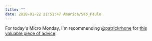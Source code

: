```yaml
---
title: ""
date: 2018-01-22 21:51:47 America/Sao_Paulo
---
```


For today's Micro Monday, I'm recommending [@patrickrhone](https://micro.blog/patrickrhone) for [this valuable piece of advice](https://patrickrhone.micro.blog/2018/01/22/my-micro-monday.html).